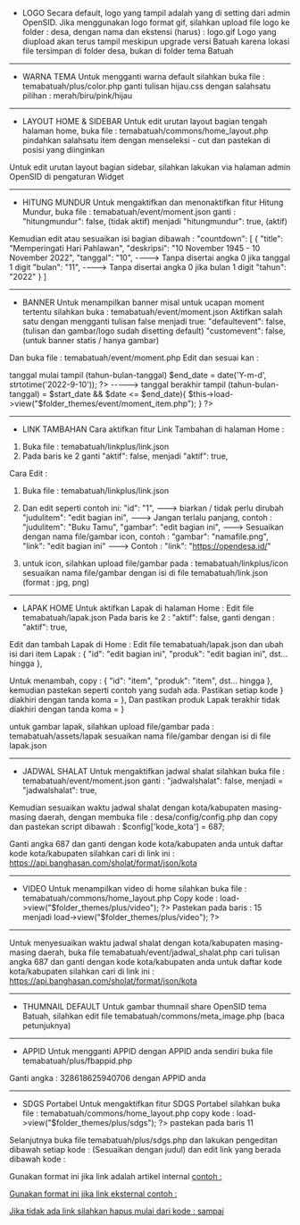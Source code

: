 
* LOGO
Secara default, logo yang tampil adalah yang di setting dari admin OpenSID.
Jika menggunakan logo format gif, silahkan upload file logo ke folder : desa, dengan nama dan ekstensi (harus) : logo.gif
Logo yang diupload akan terus tampil meskipun upgrade versi Batuah karena lokasi file tersimpan di folder desa, bukan di folder tema Batuah

-------------------------------------------------------------------

* WARNA TEMA
Untuk mengganti warna default silahkan buka file : temabatuah/plus/color.php
ganti tulisan hijau.css dengan salahsatu pilihan : merah/biru/pink/hijau

-------------------------------------------------------------------

* LAYOUT HOME & SIDEBAR
Untuk edit urutan layout bagian tengah halaman home, buka file : temabatuah/commons/home_layout.php
pindahkan salahsatu item dengan menseleksi - cut dan pastekan di posisi yang diinginkan 

Untuk edit urutan layout bagian sidebar, silahkan lakukan via halaman admin OpenSID di pengaturan Widget

-------------------------------------------------------------------

* HITUNG MUNDUR
Untuk mengaktifkan dan menonaktifkan fitur Hitung Mundur, buka file : temabatuah/event/moment.json
ganti : "hitungmundur": false, (tidak aktif)
menjadi "hitungmundur": true, (aktif)

Kemudian edit atau sesuaikan isi bagian dibawah :
"countdown": [
    {
	  "title": "Memperingati Hari Pahlawan",
	  "deskripsi": "10 November 1945 - 10 November 2022",
	  "tanggal": "10", ----> Tanpa disertai angka 0 jika tanggal 1 digit
	  "bulan": "11", ----> Tanpa disertai angka 0 jika bulan 1 digit
      "tahun": "2022"
    }
  ]

-------------------------------------------------------------------

* BANNER
Untuk menampilkan banner misal untuk ucapan moment tertentu silahkan buka : temabatuah/event/moment.json
Aktifkan salah satu dengan mengganti tulisan false menjadi true: 
"defaultevent": false, (tulisan dan gambar/logo sudah disetting default)
"customevent": false, (untuk banner statis / hanya gambar)

Dan buka file : temabatuah/event/moment.php
Edit dan sesuai kan : 
<?php 
$date = date('Y-m-d');
$start_date = date('Y-m-d', strtotime('2022-8-20')); ------> tanggal mulai tampil (tahun-bulan-tanggal)
$end_date = date('Y-m-d', strtotime('2022-9-10')); ?> -----> tanggal berakhir tampil (tahun-bulan-tanggal)
<?php if($date >= $start_date && $date <= $end_date){
	$this->load->view("$folder_themes/event/moment_item.php"); 
}
?>

-------------------------------------------------------------------

* LINK TAMBAHAN
Cara aktifkan fitur Link Tambahan di halaman Home :
1. Buka file : temabatuah/linkplus/link.json
2. Pada baris ke 2 ganti "aktif": false, menjadi "aktif": true,

Cara Edit :

1. Buka file : temabatuah/linkplus/link.json

2. Dan edit seperti contoh ini:
   "id": "1", ---> biarkan / tidak perlu dirubah
   "judulitem": "edit bagian ini", ---> Jangan terlalu panjang, contoh : "judulitem": "Buku Tamu",
   "gambar": "edit bagian ini", ---> Sesuaikan dengan nama file/gambar icon, contoh : "gambar": "namafile.png",
   "link": "edit bagian ini" ---> Contoh : "link": "https://opendesa.id/"
   
2. untuk icon, silahkan upload file/gambar pada : temabatuah/linkplus/icon
   sesuaikan nama file/gambar dengan isi di file temabatuah/link.json (format : jpg, png)
   
-------------------------------------------------------------------

* LAPAK HOME
Untuk aktifkan Lapak di halaman Home :
Edit file temabatuah/lapak.json
Pada baris ke 2 : "aktif": false,
ganti dengan : "aktif": true,

Edit dan tambah Lapak di Home :
Edit file temabatuah/lapak.json
dan ubah isi dari item Lapak :
    {
      "id": "edit bagian ini",
      "produk": "edit bagian ini",
      dst... hingga
    },
	
Untuk menambah, copy :
	{
      "id": "item",
      "produk": "item",
      dst... hingga
    },	
kemudian pastekan seperti contoh yang sudah ada.
Pastikan setiap kode } diakhiri dengan tanda koma = },
Dan pastikan produk Lapak terakhir tidak diakhiri dengan tanda koma = }

untuk gambar lapak, silahkan upload file/gambar pada : temabatuah/assets/lapak
sesuaikan nama file/gambar dengan isi di file lapak.json

-------------------------------------------------------------------

* JADWAL SHALAT
Untuk mengaktifkan jadwal shalat silahkan buka file : temabatuah/event/moment.json
ganti : "jadwalshalat": false,
menjadi = "jadwalshalat": true,

Kemudian sesuaikan waktu jadwal shalat dengan kota/kabupaten masing-masing daerah,
dengan membuka file : desa/config/config.php
dan copy dan pastekan script dibawah :
   $config['kode_kota'] = 687;

Ganti angka 687 dan ganti dengan kode kota/kabupaten anda
untuk daftar kode kota/kabupaten silahkan cari di link ini : https://api.banghasan.com/sholat/format/json/kota

-------------------------------------------------------------------

* VIDEO
Untuk menampilkan video di home silahkan buka file : temabatuah/commons/home_layout.php
Copy kode : <?php $this->load->view("$folder_themes/plus/video"); ?>
Pastekan pada baris : 15
menjadi <?php $this->load->view("$folder_themes/plus/video"); ?>

-------------------------------------------------------------------

Untuk menyesuaikan waktu jadwal shalat dengan kota/kabupaten masing-masing daerah,
buka file temabatuah/event/jadwal_shalat.php
cari tulisan angka 687 dan ganti dengan kode kota/kabupaten anda
untuk daftar kode kota/kabupaten silahkan cari di link ini : https://api.banghasan.com/sholat/format/json/kota

-------------------------------------------------------------------

* THUMNAIL DEFAULT
Untuk gambar thumnail share OpenSID tema Batuah, silahkan edit file temabatuah/commons/meta_image.php (baca petunjuknya)

-------------------------------------------------------------------

* APPID
Untuk mengganti APPID dengan APPID anda sendiri buka file temabatuah/plus/fbappid.php

<script async defer crossorigin="anonymous" src="https://connect.facebook.net/id_ID/sdk.js#xfbml=1&version=v3.2&appId=328618625940706&autoLogAppEvents=1"></script>

Ganti angka :  328618625940706 dengan APPID anda

-------------------------------------------------------------------

* SDGS Portabel
Untuk mengaktifkan fitur SDGS Portabel silahkan buka file :
temabatuah/commons/home_layout.php
copy kode : <?php $this->load->view("$folder_themes/plus/sdgs"); ?>
pastekan pada baris 11

Selanjutnya buka file temabatuah/plus/sdgs.php
dan lakukan pengeditan dibawah setiap kode : <!-- Narasi --> (Sesuaikan dengan judul)
dan edit link yang berada dibawah kode :
<!-- Start Link -->
<div class="sdgs-link flexcenter">

Gunakan format ini jika link adalah artikel internal
<a href="<?= site_url('isi url setelah nama domain') ?>">
contoh : <a href="<?= site_url('artikel/2022/1/24/desa') ?>">

Gunakan format ini jika link eksternal
<a href="isi link eksternal" target="blank">
contoh : <a href="https://opendesa.id/" target="blank">

Jika tidak ada link silahkan hapus mulai dari kode : <!-- Start Link --> sampai <!-- End Link -->